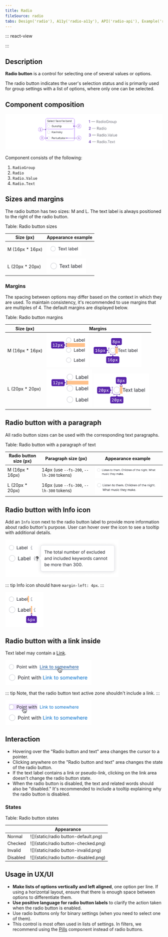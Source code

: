 ```yaml
---
title: Radio
fileSource: radio
tabs: Design('radio'), A11y('radio-a11y'), API('radio-api'), Example('radio-code'), Changelog('radio-changelog')
---
```


::: react-view

<script lang="tsx">
import React from 'react';
import Radio from '@semcore/ui/radio';
import PlaygroundGeneration from '@components/PlaygroundGeneration';

const App = PlaygroundGeneration(
  (createGroupWidgets) => {
    const { bool, radio, select, text, onChange } = createGroupWidgets('Radio');

    const size = radio({
      key: 'size',
      defaultValue: 'm',
      label: 'Size',
      options: ['m', 'l'],
    });

    const checked = bool({
      key: 'checked',
      defaultValue: false,
      label: 'Checked',
    });

    const state = select({
      key: 'state',
      defaultValue: 'normal',
      label: 'State',
      options: ['normal', 'invalid'].map((value) => ({
        name: value,
        value,
      })),
    });

    const disabled = bool({
      key: 'disabled',
      defaultValue: false,
      label: 'Disabled',
    });

    const children = text({
      key: 'children',
      defaultValue: 'Label text',
      label: 'Children',
    });

    return (
      <Radio size={size} state={state}>
        <Radio.Value disabled={disabled} checked={checked} />
        <Radio.Text>{children}</Radio.Text>
      </Radio>
    );
  },
  {
    filterProps: ['onChange'],
  },
);
</script>

:::

## Description

**Radio button** is a control for selecting one of several values or options.

The radio button indicates the user's selection status and is primarily used for group settings with a list of options, where only one can be selected.

## Component composition

![](static/progressbar-composition.png)

Component consists of the following:

1. `RadioGroup`
2. `Radio`
3. `Radio.Value`
4. `Radio.Text`

## Sizes and margins

The radio button has two sizes: M and L. The text label is always positioned to the right of the radio button.

Table: Radio button sizes

| Size (px)        | Appearance example      |
| ---------------- | ----------------------- |
| M (16px * 16px) | ![](static/size-m.png)   |
| L (20px * 20px) | ![](static/size-l.png)   |

### Margins

The spacing between options may differ based on the context in which they are used. To maintain consistency, it's recommended to use margins that are multiples of 4. The default margins are displayed below.

Table: Radio button margins

| Size (px)        | Margins                                         |
| ---------------- | ----------------------------------------------- |
| M (16px * 16px) | ![](static/vert-m.png) ![](static/margins-m.png) |
| L (20px * 20px) | ![](static/vert-l.png) ![](static/margins-l.png) |

## Radio button with a paragraph

All radio button sizes can be used with the corresponding text paragraphs.

Table: Radio button with a paragraph of text

| Radio button size (px) | Paragraph size (px)     | Appearance example                          |
| ---------------------- | ----------------------- | ------------------------------------------- |
| M (16px * 16px)       | 14px (use `--fs-200`, `--lh-200` tokens) | ![](static/paragraph-m.png) |
| L (20px * 20px)       | 16px (use `--fs-300`, `--lh-300` tokens) | ![](static/paragraph-l.png) |

## Radio button with Info icon

Add an `Info` icon next to the radio button label to provide more information about radio button's purpose. User can hover over the icon to see a tooltip with additional details.

![](static/info-icon.png)

::: tip
Info icon should have `margin-left: 4px`.
:::

![](static/info-icon-margin.png)

## Radio button with a link inside

Text label may contain a [Link](/components/link/link).

![](static/link.png)

::: tip
Note, that the radio button text active zone shouldn't include a link.
:::

![](static/link-hover-zone.png)

## Interaction

- Hovering over the "Radio button and text" area changes the cursor to a pointer.
- Clicking anywhere on the "Radio button and text" area changes the state of the radio button.
- If the text label contains a link or pseudo-link, clicking on the link area doesn't change the radio button state.
- When the radio button is disabled, the text and related words should also be "disabled." It's recommended to include a tooltip explaining why the radio button is disabled.

### States

Table: Radio button states

|           | Appearance                            |
| --------- | ------------------------------------- |
| Normal    | ![](static/radio button-default.png)   |
| Checked   | ![](static/radio button-checked.png)   |
| Invalid   | ![](static/radio button-invalid.png)   |
| Disabled  | ![](static/radio button-disabled.png)  |

## Usage in UX/UI

- **Make lists of options vertically and left aligned**, one option per line. If using a horizontal layout, ensure that there is enough space between options to differentiate them.
- **Use positive language for radio button labels** to clarify the action taken when the radio button is enabled.
- Use radio buttons only for binary settings (when you need to select one of them).
- This control is most often used in lists of settings. In filters, we recommend using the [Pills](/components/pills/pills) component instead of radio buttons.

